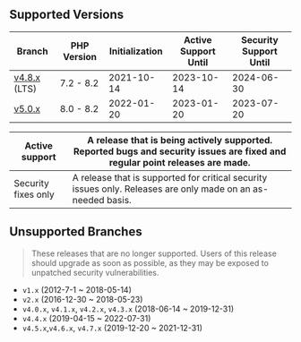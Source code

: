 ## Supported Versions

| Branch                                                          | PHP Version | Initialization | Active Support Until | Security Support Until |
| --------------------------------------------------------------- | ----------- | -------------- | -------------------- | ---------------------- |
| [v4.8.x](https://github.com/swoole/swoole-src/tree/4.8.x) (LTS) | 7.2 - 8.2   | 2021-10-14     | 2023-10-14           | 2024-06-30             |
| [v5.0.x](https://github.com/swoole/swoole-src/tree/master)      | 8.0 - 8.2   | 2022-01-20     | 2023-01-20           | 2023-07-20             |

| Active support      | A release that is being actively supported. Reported bugs and security issues are fixed and regular point releases are made. |
| ------------------- | ---------------------------------------------------------------------------------------------------------------------------- |
| Security fixes only | A release that is supported for critical security issues only. Releases are only made on an as-needed basis.                 |

## Unsupported Branches

> These releases that are no longer supported. Users of this release should upgrade as soon as possible, as they may be exposed to unpatched security vulnerabilities.

- `v1.x` (2012-7-1 ~ 2018-05-14)
- `v2.x` (2016-12-30 ~ 2018-05-23)
- `v4.0.x`, `v4.1.x`, `v4.2.x`,  `v4.3.x` (2018-06-14 ~ 2019-12-31)
- `v4.4.x` (2019-04-15 ~ 2022-07-31)
- `v4.5.x`,`v4.6.x`, `v4.7.x` (2019-12-20 ~ 2021-12-31)
